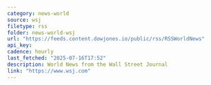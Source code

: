 ```yaml
---
category: news-world
source: wsj
filetype: rss
folder: news-world-wsj
url: "https://feeds.content.dowjones.io/public/rss/RSSWorldNews"
api_key: 
cadence: hourly
last_fetched: "2025-07-16T17:52"
description: World News from the Wall Street Journal
link: "https://www.wsj.com"
---
```

